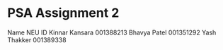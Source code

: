 # PSA Assignment 2

Name                    NEU ID
Kinnar Kansara          001388213
Bhavya Patel            001351292
Yash Thakker            001389338          